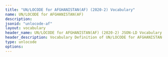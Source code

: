 ```yaml
---
title: "UN/LOCODE for AFGHANISTAN(AF) (2020-2) Vocabulary"
name: UN/LOCODE for AFGHANISTAN(AF) 
description: 
jsonid: "unlocode-af"
layout: vocabulary
header_name: UN/LOCODE for AFGHANISTAN(AF) (2020-2) JSON-LD Vocabulary
header_description: Vocabulary Definition of UN/LOCODE for AFGHANISTAN(AF) (2020-2) semantics in HTML format. JSON-LD format is available at [unlocode-af.jsonld](/vocabulary/unlocode-af.jsonld)
type: unlocode
options:
---
```

